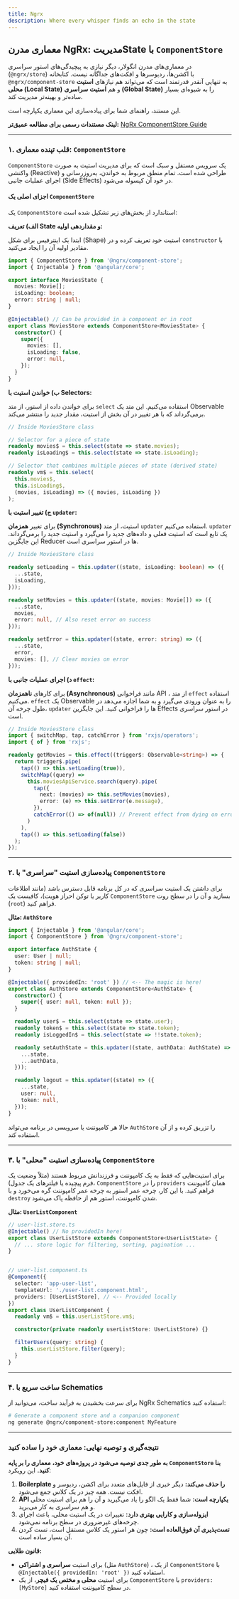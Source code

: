 ```yaml
---
title: Ngrx
description: Where every whisper finds an echo in the state
---
```


## معماری مدرن NgRx: مدیریتState با `ComponentStore`

در معماری‌های مدرن انگولار، دیگر نیازی به پیچیدگی‌های استور سراسری
(`@ngrx/store`)
با اکشن‌ها، ردیوسرها و افکت‌های جداگانه نیست. کتابخانه 
`@ngrx/component-store`
به تنهایی آنقدر قدرتمند است که می‌تواند هم نیازهای 
**استیت محلی (Local State)**
 و هم 
 **استیت سراسری (Global State)**
  را به شیوه‌ای بسیار ساده‌تر و بهینه‌تر مدیریت کند.

این مستند، راهنمای شما برای پیاده‌سازی این معماری یکپارچه است.

**لینک مستندات رسمی برای مطالعه عمیق‌تر:** [NgRx ComponentStore Guide](https://ngrx.io/guide/component-store)

-----

### **۱. قلب تپنده معماری: `ComponentStore`**

`ComponentStore`
یک سرویس مستقل و سبک است که برای مدیریت استیت به صورت واکنشی
(Reactive)
طراحی شده است. تمام منطق مربوط به خواندن، به‌روزرسانی و اجرای عملیات جانبی
(Side Effects)
در خود آن کپسوله می‌شود.

#### **اجزای اصلی یک `ComponentStore`**

یک `ComponentStore` استاندارد از بخش‌های زیر تشکیل شده است:

**الف) تعریف State و مقداردهی اولیه:**

ابتدا یک اینترفیس برای شکل
(Shape)
استیت خود تعریف کرده و در
`constructor`
با مقادیر اولیه آن را ایجاد می‌کنید.

```typescript
import { ComponentStore } from '@ngrx/component-store';
import { Injectable } from '@angular/core';

export interface MoviesState {
  movies: Movie[];
  isLoading: boolean;
  error: string | null;
}

@Injectable() // Can be provided in a component or in root
export class MoviesStore extends ComponentStore<MoviesState> {
  constructor() {
    super({
      movies: [],
      isLoading: false,
      error: null,
    });
  }
}
```

**ب) خواندن استیت با Selectors:**

برای خواندن داده از استور، از متد
`select`
استفاده می‌کنیم. این متد یک 
Observable
برمی‌گرداند که با هر تغییر در آن بخش از استیت، مقدار جدید را منتشر می‌کند.

```typescript
// Inside MoviesStore class

// Selector for a piece of state
readonly movies$ = this.select(state => state.movies);
readonly isLoading$ = this.select(state => state.isLoading);

// Selector that combines multiple pieces of state (derived state)
readonly vm$ = this.select(
  this.movies$,
  this.isLoading$,
  (movies, isLoading) => ({ movies, isLoading })
);
```

**ج) تغییر استیت با `updater`:**

برای تغییر
**همزمان (Synchronous)**
استیت، از متد
`updater`
استفاده می‌کنیم.
`updater`
یک تابع است که استیت فعلی و داده‌های جدید را می‌گیرد و استیت جدید را برمی‌گرداند. این جایگزین
Reducer
ها در استور سراسری است.

```typescript
// Inside MoviesStore class

readonly setLoading = this.updater((state, isLoading: boolean) => ({
  ...state,
  isLoading,
}));

readonly setMovies = this.updater((state, movies: Movie[]) => ({
  ...state,
  movies,
  error: null, // Also reset error on success
}));

readonly setError = this.updater((state, error: string) => ({
  ...state,
  error,
  movies: [], // Clear movies on error
}));
```

**د) اجرای عملیات جانبی با `effect`:**

برای کارهای
**ناهمزمان (Asynchronous)**
مانند فراخوانی
API
، از متد
`effect`
استفاده می‌کنیم.
`effect`
یک
Observable
را به عنوان ورودی می‌گیرد و به شما اجازه می‌دهد در طول چرخه آن،
`updater`
ها را فراخوانی کنید. این جایگزین
Effects
در استور سراسری است.

```typescript
// Inside MoviesStore class
import { switchMap, tap, catchError } from 'rxjs/operators';
import { of } from 'rxjs';

readonly getMovies = this.effect((trigger$: Observable<string>) => {
  return trigger$.pipe(
    tap(() => this.setLoading(true)),
    switchMap((query) =>
      this.moviesApiService.search(query).pipe(
        tap({
          next: (movies) => this.setMovies(movies),
          error: (e) => this.setError(e.message),
        }),
        catchError(() => of(null)) // Prevent effect from dying on error
      )
    ),
    tap(() => this.setLoading(false))
  );
});
```

-----

### **۲. پیاده‌سازی استیت "سراسری" با `ComponentStore`**

برای داشتن یک استیت سراسری که در کل برنامه قابل دسترس باشد (مانند اطلاعات کاربر یا توکن احراز هویت)، کافیست یک
`ComponentStore`
بسازید و آن را در سطح روت
(`root`)
فراهم کنید.

**مثال: `AuthStore`**

```typescript
import { Injectable } from '@angular/core';
import { ComponentStore } from '@ngrx/component-store';

export interface AuthState {
  user: User | null;
  token: string | null;
}

@Injectable({ providedIn: 'root' }) // <-- The magic is here!
export class AuthStore extends ComponentStore<AuthState> {
  constructor() {
    super({ user: null, token: null });
  }

  readonly user$ = this.select(state => state.user);
  readonly token$ = this.select(state => state.token);
  readonly isLoggedIn$ = this.select(state => !!state.token);

  readonly setAuthState = this.updater((state, authData: AuthState) => ({
    ...state,
    ...authData,
  }));

  readonly logout = this.updater((state) => ({
    ...state,
    user: null,
    token: null,
  }));
}
```

حالا هر کامپوننت یا سرویسی در برنامه می‌تواند
`AuthStore`
را تزریق کرده و از آن استفاده کند.

-----

### **۳. پیاده‌سازی استیت "محلی" با `ComponentStore`**

برای استیت‌هایی که فقط به یک کامپوننت و فرزندانش مربوط هستند (مثلاً وضعیت یک فرم پیچیده یا فیلترهای یک جدول)،
`ComponentStore`
را در
`providers`
همان کامپوننت فراهم کنید. با این کار، چرخه عمر استور به چرخه عمر کامپوننت گره می‌خورد و با
`destroy`
شدن کامپوننت، استور هم از حافظه پاک می‌شود.

**مثال: `UserListComponent`**

```typescript
// user-list.store.ts
@Injectable() // No providedIn here!
export class UserListStore extends ComponentStore<UserListState> {
  // ... store logic for filtering, sorting, pagination ...
}


// user-list.component.ts
@Component({
  selector: 'app-user-list',
  templateUrl: './user-list.component.html',
  providers: [UserListStore], // <-- Provided locally
})
export class UserListComponent {
  readonly vm$ = this.userListStore.vm$;

  constructor(private readonly userListStore: UserListStore) {}

  filterUsers(query: string) {
    this.userListStore.filter(query);
  }
}
```

-----

### **۴. ساخت سریع با Schematics**

برای سرعت بخشیدن به فرآیند ساخت، می‌توانید از 
NgRx Schematics
استفاده کنید:

```bash
# Generate a component store and a companion component
ng generate @ngrx/component-store:component MyFeature
```

-----

### **نتیجه‌گیری و توصیه نهایی: معماری خود را ساده کنید**

**به طور جدی توصیه می‌شود در پروژه‌های خود، معماری را بر پایه
`ComponentStore`
بنا کنید.** این رویکرد:

1.  **Boilerplate
را حذف می‌کند:** دیگر خبری از فایل‌های متعدد برای اکشن، ردیوسر و افکت نیست. همه چیز در یک کلاس جمع می‌شود.
2.  **API
یکپارچه است:** شما فقط یک الگو را یاد می‌گیرید و آن را هم برای استیت محلی و هم سراسری به کار می‌برید.
3.  **ایزوله‌سازی و کارایی بهتری دارد:** تغییرات در یک استیت محلی، باعث اجرای چرخه‌های غیرضروری در سطح برنامه نمی‌شود.
4.  **تست‌پذیری آن فوق‌العاده است:** چون هر استور یک کلاس مستقل است، تست کردن آن بسیار ساده است.

**قانون طلایی:**

  * برای استیت **سراسری و اشتراکی**
  (مثل `AuthStore`)
  ، از یک
  `ComponentStore`
  با
  `@Injectable({ providedIn: 'root' })`
  استفاده کنید.
  * برای استیت **محلی و مختص یک فیچر**، از یک
  `ComponentStore`
  با
  `providers: [MyStore]`
  در سطح کامپوننت استفاده کنید.
